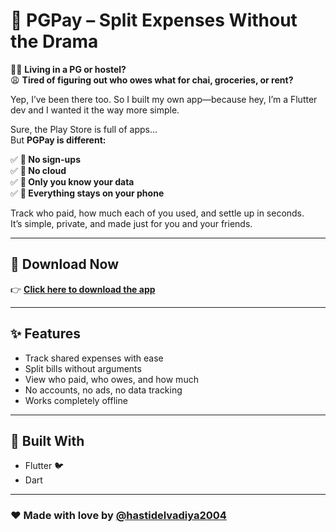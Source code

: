 # 💸 PGPay – Split Expenses Without the Drama

👯‍♂️ **Living in a PG or hostel?**  
😩 **Tired of figuring out who owes what for chai, groceries, or rent?**  

Yep, I’ve been there too. So I built my own app—because hey, I’m a Flutter dev and I wanted it the way more simple.

Sure, the Play Store is full of apps...  
But **PGPay is different:**

✅ **🚫 No sign-ups**  
✅ **🚫 No cloud**  
✅ **🔐 Only you know your data**  
✅ **📱 Everything stays on your phone**

Track who paid, how much each of you used, and settle up in seconds.  
It’s simple, private, and made just for you and your friends.

---

## 📲 Download Now

👉 **[Click here to download the app](https://drive.google.com/file/d/1Bu6ZbQSia3i3LVWZkyxtgG06nFbOliVh/view?usp=sharing)**

---

## ✨ Features

- Track shared expenses with ease
- Split bills without arguments
- View who paid, who owes, and how much
- No accounts, no ads, no data tracking
- Works completely offline

---

## 🚀 Built With

- Flutter 🐦
- Dart

---

### ❤️ Made with love by [@hastidelvadiya2004](https://github.com/hastidelvadiya2004)
